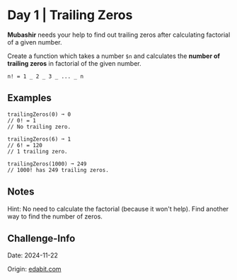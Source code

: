 # Day 1 | Trailing Zeros

**Mubashir** needs your help to find out trailing zeros after calculating factorial of a given number.

Create a function which takes a number `$n` and calculates the **number of trailing zeros** in factorial of the given number.

    n! = 1 _ 2 _ 3 _ ... _ n

## Examples

    trailingZeros(0) ➞ 0
    // 0! = 1
    // No trailing zero.

    trailingZeros(6) ➞ 1
    // 6! = 120
    // 1 trailing zero.

    trailingZeros(1000) ➞ 249
    // 1000! has 249 trailing zeros.

## Notes

Hint: No need to calculate the factorial (because it won't help). Find another way to find the number of zeros.

## Challenge-Info

Date: 2024-11-22

Origin: [edabit.com](https://edabit.com/challenge/E4D7miJs5QMAeDqTj)
